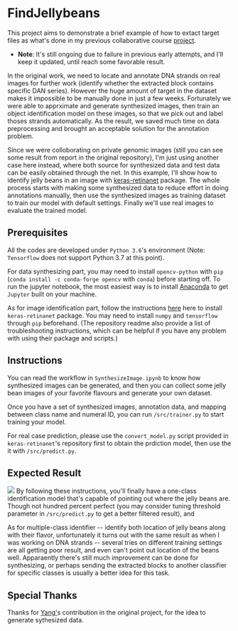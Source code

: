 # FindJellybeans
This project aims to demonstrate a brief example of how to extact target files as what's done in my previous collaborative course [project](https://github.com/tnmcneil/XGenomesProject).

- **Note**: It's still ongoing due to failure in previous early attempts, and I'll keep it updated, until reach some favorable result.

In the original work, we need to locate and annotate DNA strands on real images for further work (identify whether the extracted block contains specific DAN series). However the huge amount of target in the dataset makes it impossible to be manually done in just a few weeks. Fortunately we were able to apprximate and generate synthesized images, then train an object identification model on these images, so that we pick out and label thoses strands automatically. As the result, we saved much time on data preprocessing and brought an acceptable solution for the annotation problem.

Since we were colloborating on private genomic images (still you can see some result from report in the original repository), I'm just using another case here instead, where both source for synthesized data and test data can be easily obtained through the net. In this example, I'll show how to identify jelly beans in an image with [keras-retinanet](https://github.com/fizyr/keras-retinanet) package. The whole process starts with making some synthesized data to reduce effort in doing annotations manually, then use the synthesized images as training dataset to train our model with default settings. Finally we'll use real images to evaluate the trained model.

## Prerequisites
All the codes are developed under `Python 3.6`'s environment (Note: `Tensorflow` does not support Python 3.7 at this point).

For data synthesizing part, you may need to install `opencv-python` with `pip` (`conda install -c conda-forge opencv` with `conda`) before starting off. To run the jupyter notebook, the most easiest way is to install [Anaconda](https://www.anaconda.com/) to get `Jupyter` built on your machine.

As for image identification part, follow the instructions [here](https://github.com/fizyr/keras-retinanet) here to install `keras-retinanet` package. You may need to install `numpy` and `tensorflow` through `pip` beforehand. (The repository readme also provide a list of troubleshooting instructions, which can be helpful if you have any problem with using their package and scripts.)

## Instructions
You can read the workflow in `SynthesizeImage.ipynb` to know how synthesized images can be generated, and then you can collect some jelly bean images of your favorite flavours and generate your own dataset.

Once you have a set of synthesized images, annotation data, and mapping between class name and numeral ID, you can run `/src/trainer.py` to start training your model.

For real case prediction, please use the `convert_model.py` script provided in `keras-retinanet`'s repository first to obtain the prdiction model, then use the it with `/src/predict.py`.

## Expected Result
![](/src/oneclass_predict_75_test_1.jpeg)
By following these instructions, you'll finally have a one-class identification model that's capable of pointing out where the jelly beans are. Though not hundred percent perfect (you may consider tuning threshold parameter in `/src/predict.py` to get a better filtered result), and

As for multiple-class identifier -- identify both location of jelly beans along with their flavor, unfortunately it turns out with the same result as when I was working on DNA strands -- several tries on different training settings are all getting poor result, and even can't point out location of the beans well. Apparaently there's still much improvement can be done for synthesizing, or perhaps sending the extracted blocks to another classifier for specific classes is usually a better idea for this task.

## Special Thanks
Thanks for [Yang'](https://github.com/tyku12cn)s contribution in the original project, for the idea to generate sythesized data.
